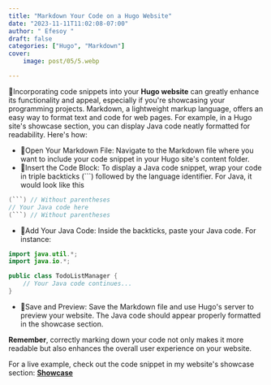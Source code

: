 ```yaml
---
title: "Markdown Your Code on a Hugo Website"
date: "2023-11-11T11:02:08-07:00"
author: " Efesoy "
draft: false
categories: ["Hugo", "Markdown"]
cover:
    image: post/05/5.webp

---
```

📌Incorporating code snippets into your **Hugo website** can greatly enhance its functionality and appeal, especially if you're showcasing your programming projects. Markdown, a lightweight markup language, offers an easy way to format text and code for web pages. For example, in a Hugo site's showcase section, you can display Java code neatly formatted for readability. Here's how:
- 📌Open Your Markdown File: Navigate to the Markdown file where you want to include your code snippet in your Hugo site's content folder.
- 📌Insert the Code Block: To display a Java code snippet, wrap your code in triple backticks (```) followed by the language identifier. For Java, it would look like this
 ```java
(```) // Without parentheses
// Your Java code here
(```) // Without parentheses
```

- 📌Add Your Java Code: Inside the backticks, paste your Java code. For instance:
```java
import java.util.*;
import java.io.*;

public class TodoListManager {
    // Your Java code continues...
}
```
- 📌Save and Preview: Save the Markdown file and use Hugo's server to preview your website. The Java code should appear properly formatted in the showcase section.

**Remember**, correctly marking down your code not only makes it more readable but also enhances the overall user experience on your website.

For a live example, check out the code snippet in my website's showcase section: **[Showcase](https://tbakie.github.io/deneme/showcase/)**
